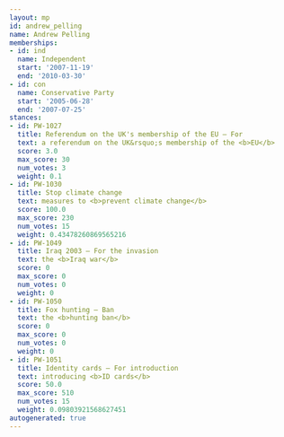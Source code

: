 ```yaml
---
layout: mp
id: andrew_pelling
name: Andrew Pelling
memberships:
- id: ind
  name: Independent
  start: '2007-11-19'
  end: '2010-03-30'
- id: con
  name: Conservative Party
  start: '2005-06-28'
  end: '2007-07-25'
stances:
- id: PW-1027
  title: Referendum on the UK's membership of the EU — For
  text: a referendum on the UK&rsquo;s membership of the <b>EU</b>
  score: 3.0
  max_score: 30
  num_votes: 3
  weight: 0.1
- id: PW-1030
  title: Stop climate change
  text: measures to <b>prevent climate change</b>
  score: 100.0
  max_score: 230
  num_votes: 15
  weight: 0.43478260869565216
- id: PW-1049
  title: Iraq 2003 — For the invasion
  text: the <b>Iraq war</b>
  score: 0
  max_score: 0
  num_votes: 0
  weight: 0
- id: PW-1050
  title: Fox hunting — Ban
  text: the <b>hunting ban</b>
  score: 0
  max_score: 0
  num_votes: 0
  weight: 0
- id: PW-1051
  title: Identity cards — For introduction
  text: introducing <b>ID cards</b>
  score: 50.0
  max_score: 510
  num_votes: 15
  weight: 0.09803921568627451
autogenerated: true
---
```

